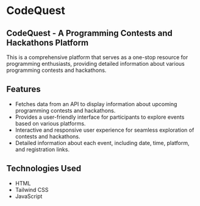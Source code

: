 # CodeQuest
## CodeQuest - A Programming Contests and Hackathons Platform

This is a comprehensive platform that serves as a one-stop resource for programming enthusiasts, providing detailed information about various programming contests and hackathons.

## Features

- Fetches data from an API to display information about upcoming programming contests and hackathons.
- Provides a user-friendly interface for participants to explore events based on various platforms.
- Interactive and responsive user experience for seamless exploration of contests and hackathons.
- Detailed information about each event, including date, time, platform, and registration links.

## Technologies Used

- HTML
- Tailwind CSS
- JavaScript
